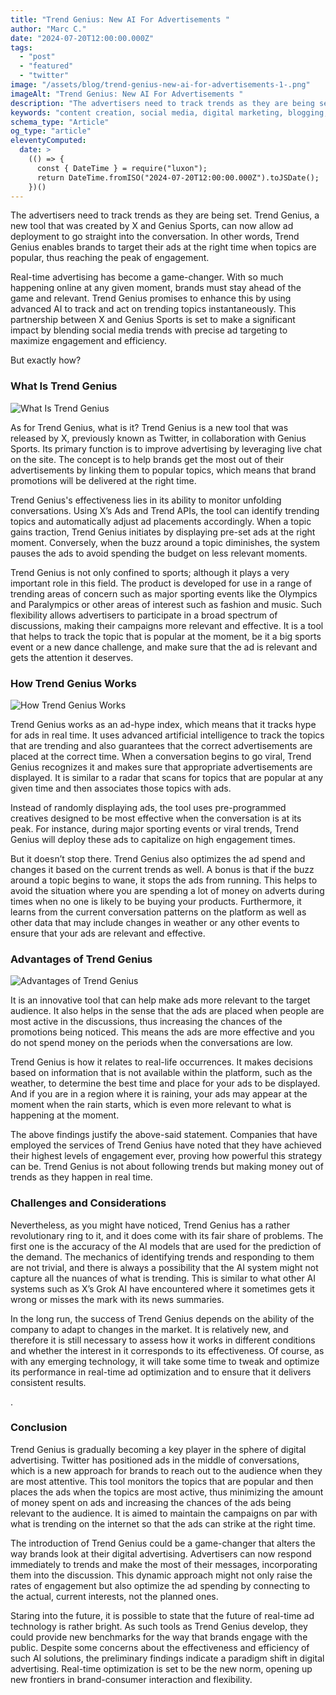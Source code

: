 ```yaml
---
title: "Trend Genius: New AI For Advertisements "
author: "Marc C."
date: "2024-07-20T12:00:00.000Z"
tags:
  - "post"
  - "featured"
  - "twitter"
image: "/assets/blog/trend-genius-new-ai-for-advertisements-1-.png"
imageAlt: "Trend Genius: New AI For Advertisements "
description: "The advertisers need to track trends as they are being set"
keywords: "content creation, social media, digital marketing, blogging, SEO, content strategy, social media marketing, online marketing"
schema_type: "Article"
og_type: "article"
eleventyComputed:
  date: >
    (() => {
      const { DateTime } = require("luxon");
      return DateTime.fromISO("2024-07-20T12:00:00.000Z").toJSDate();
    })()
---
```

The advertisers need to track trends as they are being set. Trend Genius, a new tool that was created by X and Genius Sports, can now allow ad deployment to go straight into the conversation. In other words, Trend Genius enables brands to target their ads at the right time when topics are popular, thus reaching the peak of engagement.



Real-time advertising has become a game-changer. With so much happening online at any given moment, brands must stay ahead of the game and relevant. Trend Genius promises to enhance this by using advanced AI to track and act on trending topics instantaneously. This partnership between X and Genius Sports is set to make a significant impact by blending social media trends with precise ad targeting to maximize engagement and efficiency.

But exactly how? 



### What Is Trend Genius

![What Is Trend Genius](/assets/blog/overview-of-trend-genius.png)

As for Trend Genius, what is it? Trend Genius is a new tool that was released by X, previously known as Twitter, in collaboration with Genius Sports. Its primary function is to improve advertising by leveraging live chat on the site. The concept is to help brands get the most out of their advertisements by linking them to popular topics, which means that brand promotions will be delivered at the right time.



Trend Genius's effectiveness lies in its ability to monitor unfolding conversations. Using X’s Ads and Trend APIs, the tool can identify trending topics and automatically adjust ad placements accordingly. When a topic gains traction, Trend Genius initiates by displaying pre-set ads at the right moment. Conversely, when the buzz around a topic diminishes, the system pauses the ads to avoid spending the budget on less relevant moments.



Trend Genius is not only confined to sports; although it plays a very important role in this field. The product is developed for use in a range of trending areas of concern such as major sporting events like the Olympics and Paralympics or other areas of interest such as fashion and music. Such flexibility allows advertisers to participate in a broad spectrum of discussions, making their campaigns more relevant and effective. It is a tool that helps to track the topic that is popular at the moment, be it a big sports event or a new dance challenge, and make sure that the ad is relevant and gets the attention it deserves.





### How Trend Genius Works

![How Trend Genius Works](/assets/blog/how-trend-genius-works.png)

Trend Genius works as an ad-hype index, which means that it tracks hype for ads in real time. It uses advanced artificial intelligence to track the topics that are trending and also guarantees that the correct advertisements are placed at the correct time. When a conversation begins to go viral, Trend Genius recognizes it and makes sure that appropriate advertisements are displayed. It is similar to a radar that scans for topics that are popular at any given time and then associates those topics with ads.



Instead of randomly displaying ads, the tool uses pre-programmed creatives designed to be most effective when the conversation is at its peak. For instance, during major sporting events or viral trends, Trend Genius will deploy these ads to capitalize on high engagement times.



But it doesn’t stop there. Trend Genius also optimizes the ad spend and changes it based on the current trends as well. A bonus is that if the buzz around a topic begins to wane, it stops the ads from running. This helps to avoid the situation where you are spending a lot of money on adverts during times when no one is likely to be buying your products. Furthermore, it learns from the current conversation patterns on the platform as well as other data that may include changes in weather or any other events to ensure that your ads are relevant and effective.





### Advantages of Trend Genius

![Advantages of Trend Genius](/assets/blog/advantages-of-trend-genius.png)

It is an innovative tool that can help make ads more relevant to the target audience. It also helps in the sense that the ads are placed when people are most active in the discussions, thus increasing the chances of the promotions being noticed. This means the ads are more effective and you do not spend money on the periods when the conversations are low.



Trend Genius is how it relates to real-life occurrences. It makes decisions based on information that is not available within the platform, such as the weather, to determine the best time and place for your ads to be displayed. And if you are in a region where it is raining, your ads may appear at the moment when the rain starts, which is even more relevant to what is happening at the moment.



The above findings justify the above-said statement. Companies that have employed the services of Trend Genius have noted that they have achieved their highest levels of engagement ever, proving how powerful this strategy can be. Trend Genius is not about following trends but making money out of trends as they happen in real time.





### Challenges and Considerations

Nevertheless, as you might have noticed, Trend Genius has a rather revolutionary ring to it, and it does come with its fair share of problems. The first one is the accuracy of the AI models that are used for the prediction of the demand. The mechanics of identifying trends and responding to them are not trivial, and there is always a possibility that the AI system might not capture all the nuances of what is trending. This is similar to what other AI systems such as X’s Grok AI have encountered where it sometimes gets it wrong or misses the mark with its news summaries.



In the long run, the success of Trend Genius depends on the ability of the company to adapt to changes in the market. It is relatively new, and therefore it is still necessary to assess how it works in different conditions and whether the interest in it corresponds to its effectiveness. Of course, as with any emerging technology, it will take some time to tweak and optimize its performance in real-time ad optimization and to ensure that it delivers consistent results.

.



### Conclusion

Trend Genius is gradually becoming a key player in the sphere of digital advertising. Twitter has positioned ads in the middle of conversations, which is a new approach for brands to reach out to the audience when they are most attentive. This tool monitors the topics that are popular and then places the ads when the topics are most active, thus minimizing the amount of money spent on ads and increasing the chances of the ads being relevant to the audience. It is aimed to maintain the campaigns on par with what is trending on the internet so that the ads can strike at the right time.



The introduction of Trend Genius could be a game-changer that alters the way brands look at their digital advertising. Advertisers can now respond immediately to trends and make the most of their messages, incorporating them into the discussion. This dynamic approach might not only raise the rates of engagement but also optimize the ad spending by connecting to the actual, current interests, not the planned ones.



Staring into the future, it is possible to state that the future of real-time ad technology is rather bright. As such tools as Trend Genius develop, they could provide new benchmarks for the way that brands engage with the public. Despite some concerns about the effectiveness and efficiency of such AI solutions, the preliminary findings indicate a paradigm shift in digital advertising. Real-time optimization is set to be the new norm, opening up new frontiers in brand-consumer interaction and flexibility.
